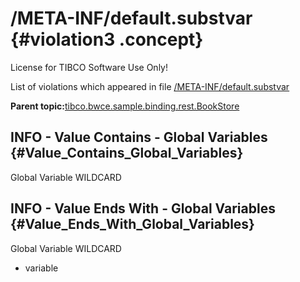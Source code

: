 # /META-INF/default.substvar {#violation3 .concept}

License for TIBCO Software Use Only!

List of violations which appeared in file [/META-INF/default.substvar](../../../projects/tibco.bwce.sample.binding.rest.BookStore/META-INF/default.substvar.md)

**Parent topic:**[tibco.bwce.sample.binding.rest.BookStore](../../../qa/projects/tibco.bwce.sample.binding.rest.BookStore.md)

## INFO - Value Contains - Global Variables {#Value_Contains_Global_Variables}

Global Variable WILDCARD

## INFO - Value Ends With - Global Variables {#Value_Ends_With_Global_Variables}

Global Variable WILDCARD

-   variable

